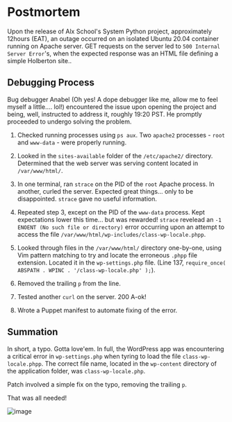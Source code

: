 # Postmortem
Upon the release of Alx School's System Python project, approximately 12hours (EAT), an outage occurred on an isolated Ubuntu 20.04 container running on Apache server. GET requests on the server led to  `500 Internal Server Error`'s, when the expected response was an HTML file defining a simple Holberton site..

## [](https://github.com/Trikcode/alx-system_engineering-devops/tree/main/0x19-postmortem#debugging-process)Debugging Process

Bug debugger Anabel (Oh yes! A dope debugger like me, allow me to feel myself a little.... lol!) encountered the issue upon opening the project and being, well, instructed to address it, roughly 19:20 PST. He promptly proceeded to undergo solving the problem.

1.  Checked running processes using  `ps aux`. Two  `apache2`  processes -  `root`  and  `www-data`  - were properly running.
    
2.  Looked in the  `sites-available`  folder of the  `/etc/apache2/`  directory. Determined that the web server was serving content located in  `/var/www/html/`.
3.  In one terminal, ran  `strace`  on the PID of the  `root`  Apache process. In another, curled the server. Expected great things... only to be disappointed.  `strace`  gave no useful information.
    
4.  Repeated step 3, except on the PID of the  `www-data`  process. Kept expectations lower this time... but was rewarded!  `strace`  revelead an  `-1 ENOENT (No such file or directory)`  error occurring upon an attempt to access the file  `/var/www/html/wp-includes/class-wp-locale.phpp`.
    
5.  Looked through files in the  `/var/www/html/`  directory one-by-one, using Vim pattern matching to try and locate the erroneous  `.phpp`  file extension. Located it in the  `wp-settings.php`  file. (Line 137,  `require_once( ABSPATH . WPINC . '/class-wp-locale.php' );`).
    
6.  Removed the trailing  `p`  from the line.
    
7.  Tested another  `curl`  on the server. 200 A-ok!
    
8.  Wrote a Puppet manifest to automate fixing of the error.
    

## [](https://github.com/Trikcode/alx-system_engineering-devops/tree/main/0x19-postmortem#summation)Summation

In short, a typo. Gotta love'em. In full, the WordPress app was encountering a critical error in  `wp-settings.php`  when tyring to load the file  `class-wp-locale.phpp`. The correct file name, located in the  `wp-content`  directory of the application folder, was  `class-wp-locale.php`.

Patch involved a simple fix on the typo, removing the trailing  `p`.

That was all needed!

![image](https://user-images.githubusercontent.com/99281742/199353032-790aa943-1f02-4cd4-b265-78b7d6421d10.png)
